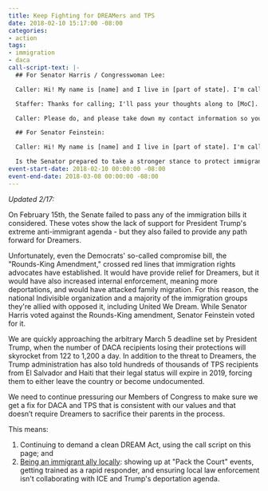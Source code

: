 ```yaml
---
title: Keep Fighting for DREAMers and TPS
date: 2018-02-10 15:17:00 -08:00
categories:
- action
tags:
- immigration
- daca
call-script-text: |-
  ## For Senator Harris / Congresswoman Lee:

  Caller: Hi! My name is [name] and I live in [part of state]. I'm calling to thank [MoC] for standing up for Dreamers and ask her to keep working to pass a clean Dream Act and provide protection for TPS recipients, now. 122 Dreamers have been losing their DACA protections every day since Trump announced the end of the program back in September, and starting on March 5 that number will rise to over 1,200 a day. By failing to act, Congress is letting Trump and his deportation force enact the administration's white supremacist agenda.

  Staffer: Thanks for calling; I'll pass your thoughts along to [MoC].

  Caller: Please do, and please take down my contact information so you can let me know what [MoC] decides to do.

  ## For Senator Feinstein:

  Caller: Hi! My name is [name] and I live in [part of state]. I'm calling to ask Senator Feinstein to work to pass a clean Dream Act and provide protection for TPS recipients, now. I was very disappointed that Senator Feinstein voted for the Rounds-King amendment, which would have cut back on legal immigration that keeps families together. We need Senator Feinstein to stand strong and protect all immigrants in our community.

  Is the Senator prepared to take a stronger stance to protect immigrants?
event-start-date: 2018-02-10 00:00:00 -08:00
event-end-date: 2018-03-08 00:00:00 -08:00
---
```


*Updated 2/17:*

On February 15th, the Senate failed to pass any of the immigration bills it considered. These votes show the lack of support for President Trump's extreme anti-immigrant agenda - but they also failed to provide any path forward for Dreamers.

Unfortunately, even the Democrats' so-called compromise bill, the "Rounds-King Amendment," crossed red lines that immigration rights advocates have established. It would have provide relief for Dreamers, but it would have also increased internal enforcement, meaning more deportations, and would have attacked family migration. For this reason, the national Indivisible organization and a majority of the immigration groups they're allied with opposed it, including United We Dream. While Senator Harris voted against the Rounds-King amendment, Senator Feinstein voted for it.

We are quickly approaching the arbitrary March 5 deadline set by President Trump, when the number of DACA recipients losing their protections will skyrocket from 122 to 1,200 a day. In addition to the threat to Dreamers, the Trump administration has also told hundreds of thousands of TPS recipients from El Salvador and Haiti that their legal status will expire in 2019, forcing them to either leave the country or become undocumented.

We need to continue pressuring our Members of Congress to make sure we get a fix for DACA and TPS that is consistent with our values and that doesn’t require Dreamers to sacrifice their parents in the process. 

This means:
1. Continuing to demand a clean DREAM Act, using the call script on this page; and 
2. [Being an immigrant ally locally](https://www.indivisible.org/resource/immigrant-ally-toolkit-introduction/): showing up at "Pack the Court" events, getting trained as a rapid responder, and ensuring local law enforcement isn't collaborating with ICE and Trump's deportation agenda.